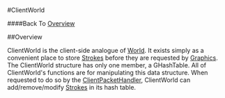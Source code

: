 #ClientWorld

####Back To [Overview](./Overview.html)

##Overview

ClientWorld is the client-side analogue of [World](./World.html). It exists simply as a convenient place to store [Strokes](./Stroke.html) before they are requested by [Graphics](./Graphics.html). The ClientWorld structure has only one member, a GHashTable. All of ClientWorld's functions are for manipulating this data structure. When requested to do so by the [ClientPacketHandler](./ClientPacketHandler.html), ClientWorld can add/remove/modify [Strokes](./Stroke.html) in its hash table.